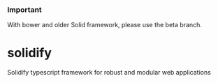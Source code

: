 ### Important

With bower and older Solid framework, please use the beta branch.

# solidify

Solidify typescript framework for robust and modular web applications
